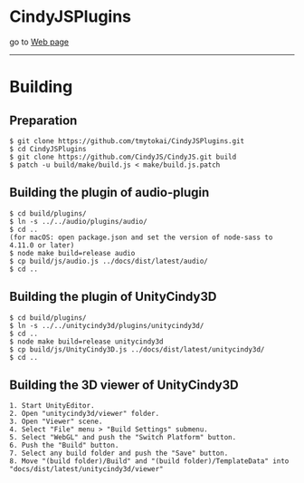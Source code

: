 # CindyJSPlugins

go to [Web page](https://tmytokai.github.io/CindyJSPlugins/)

---

# Building

## Preparation

    $ git clone https://github.com/tmytokai/CindyJSPlugins.git
    $ cd CindyJSPlugins
    $ git clone https://github.com/CindyJS/CindyJS.git build
    $ patch -u build/make/build.js < make/build.js.patch

## Building the plugin of audio-plugin

    $ cd build/plugins/
    $ ln -s ../../audio/plugins/audio/
    $ cd ..
    (for macOS: open package.json and set the version of node-sass to 4.11.0 or later)
    $ node make build=release audio
    $ cp build/js/audio.js ../docs/dist/latest/audio/
    $ cd ..

## Building the plugin of UnityCindy3D

    $ cd build/plugins/
    $ ln -s ../../unitycindy3d/plugins/unitycindy3d/
    $ cd ..
    $ node make build=release unitycindy3d
    $ cp build/js/UnityCindy3D.js ../docs/dist/latest/unitycindy3d/
    $ cd ..

## Building the 3D viewer of UnityCindy3D

    1. Start UnityEditor.
    2. Open "unitycindy3d/viewer" folder.
    3. Open "Viewer" scene.
    4. Select "File" menu > "Build Settings" submenu.
    5. Select "WebGL" and push the "Switch Platform" button.
    6. Push the "Build" button.
    7. Select any build folder and push the "Save" button.
    8. Move "(build folder)/Build" and "(build folder)/TemplateData" into "docs/dist/latest/unitycindy3d/viewer"

